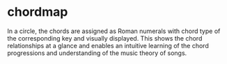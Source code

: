 # chordmap
In a circle, the chords are assigned as Roman numerals with chord type of the corresponding key and visually displayed. This shows the chord relationships at a glance and enables an intuitive learning of the chord progressions and understanding of the music theory of songs.
